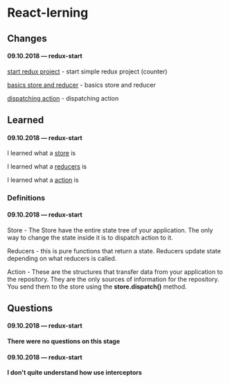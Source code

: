 # React-lerning

## Changes

#### 09.10.2018 — redux-start
[start redux project](https://github.com/Mikele11/React-lerning/commit/ff8d9861c7764a6a2f44cd61a5d7618c45b28a44) - start simple redux project (counter)

[basics store and reducer](https://github.com/Mikele11/React-lerning/commit/8ff4dd3f5f010c53ed3363ab3066f0b222b4a36b) - basics store and reducer

[dispatching action](https://github.com/Mikele11/React-lerning/commit/2561cdf2fd8aca41c3887c21132a73317af32ed4) - dispatching action

## Learned

#### 09.10.2018 — redux-start

I learned what a [store](#store) is

I learned what a [reducers](#reducers) is

I learned what a [action](#action) is

### Definitions

#### 09.10.2018 — redux-start

<a name="store"></a>Store - The Store have the entire state tree of your application. The only way to change the state inside it is to dispatch action to it.

<a name="reducers"></a>Reducers - this is pure functions that return a state. Reducers update state depending on what reducers is called.

<a name="action"></a>Action - These are the structures that transfer data from your application to the repository. They are the only sources of information for the repository. You send them to the store using the **store.dispatch()** method.

## Questions

#### 09.10.2018 — redux-start

**There were no questions on this stage**

#### 09.10.2018 — redux-start

**I don't quite understand how use interceptors**


